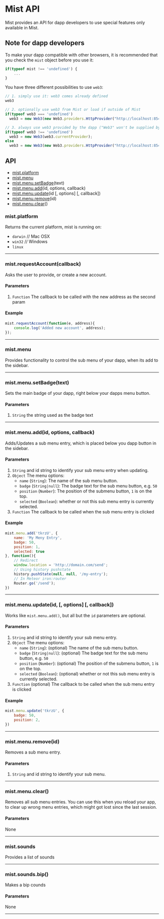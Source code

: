 # Mist API

Mist provides an API for dapp developers to use special features only available in Mist.

## Note for dapp developers

To make your dapp compatible with other browsers, it is recommended that you check the `mist` object before you use it:

```js
if(typeof mist !== 'undefined') {
    ...
}
```

You have three different possibilities to use `web3`:

```js
// 1. simply use it: web3 comes already defined
web3

// 2. optionally use web3 from Mist or load if outside of Mist
if(typeof web3 === 'undefined')
  web3 = new Web3(new Web3.providers.HttpProvider("http://localhost:8545"));

// 3. always use web3 provided by the dapp ("Web3" won't be supplied by Mist), but the provider from Mist
if(typeof web3 !== 'undefined')
  web3 = new Web3(web3.currentProvider);
else
  web3 = new Web3(new Web3.providers.HttpProvider("http://localhost:8545"));
```

## API


- [mist.platform](#mistmenuupdateid-options-callback)
- [mist.menu](#mistmenuupdateid-options-callback)
- [mist.menu.setBadge](#mistmenusetbadgetext)(text)
- [mist.menu.add](#mistmenuaddid-options-callback)(id, options, callback)
- [mist.menu.update](#mistmenuupdateid--options--callback)(id [, options] [, callback])
- [mist.menu.remove](#mistmenuremoveid)(id)
- [mist.menu.clear](#mistmenuclear)()


### mist.platform

Returns the current platform, mist is running on:

- `darwin` // Mac OSX
- `win32` // Windows
- `linux`


***

### mist.requestAccount(callback)

Asks the user to provide, or create a new account.

#### Parameters

1. `Function` The callback to be called with the new address as the second param

#### Example

```js
mist.requestAccount(function(e, address){
    console.log('Added new account', address);
});
```

***

### mist.menu

Provides functionality to control the sub menu of your dapp, when its add to the sidebar.

***

### mist.menu.setBadge(text)

Sets the main badge of your dapp, right below your dapps menu button.

#### Parameters

1. `String` the string used as the badge text

***

### mist.menu.add(id, options, callback)

Adds/Updates a sub menu entry, which is placed below you dapp button in the sidebar.

#### Parameters

1. `String` and id string to identify your sub menu entry when updating.
2. `Object` The menu options:
    - `name` (`String`): The name of the sub menu button.
    - `badge` (`String|null`): The badge text for the sub menu button, e.g. `50`
    - `position` (`Number`): The position of the submenu button, `1` is on the top.
    - `selected` (`Boolean`): whether or not this sub menu entry is currently selected.
3. `Function` The callback to be called when the sub menu entry is clicked

#### Example

```js
mist.menu.add('tkrzU', {
    name: 'My Meny Entry',
    badge: 50,
    position: 1,
    selected: true
}, function(){
    // Redirect
    window.location = 'http://domain.com/send';
    // Using history pushstate
    history.pushState(null, null, '/my-entry');
    // In Meteor iron:router
    Router.go('/send');
})
```

***

### mist.menu.update(id, [, options] [, callback])

Works like `mist.menu.add()`, but all but the `id` parameters are optional.

#### Parameters

1. `String` and id string to identify your sub menu entry.
2. `Object` The menu options:
    - `name` (`String`): (optional) The name of the sub menu button.
    - `badge` (`String|null`): (optional) The badge text for the sub menu button, e.g. `50`
    - `position` (`Number`): (optional) The position of the submenu button, `1` is on the top.
    - `selected` (`Boolean`): (optional) whether or not this sub menu entry is currently selected.
3. `Function` (optional) The callback to be called when the sub menu entry is clicked

#### Example

```js
mist.menu.update('tkrzU', {
    badge: 50,
    position: 2,
})
```

***

### mist.menu.remove(id)

Removes a sub menu entry.

#### Parameters

1. `String` and id string to identify your sub menu.

***

### mist.menu.clear()

Removes all sub menu entries. You can use this when you reload your app,
to clear up wrong menu entries, which might got lost since the last session.

#### Parameters

None

***


### mist.sounds

Provides a list of sounds

***

### mist.sounds.bip()

Makes a bip counds

#### Parameters

None

***

